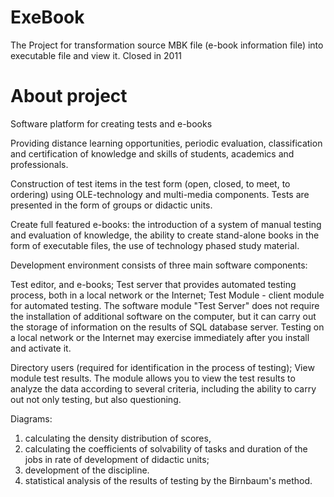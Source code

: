 # ExeBook

The Project for transformation source MBK file (e-book information file) into executable file and view it. Closed in 2011

# About project

Software platform for creating tests and e-books

Providing distance learning opportunities, periodic evaluation, classification and certification of knowledge and skills of students, academics and professionals.

Construction of test items in the test form (open, closed, to meet, to ordering) using OLE-technology and multi-media components. Tests are presented in the form of groups or didactic units.

Create full featured e-books: the introduction of a system of manual testing and evaluation of knowledge, the ability to create stand-alone books in the form of executable files, the use of technology phased study material.

Development environment consists of three main software components:

Test editor, and e-books;
Test server that provides automated testing process, both in a local network or the Internet;
Test Module - client module for automated testing.
The software module "Test Server" does not require the installation of additional software on the computer, but it can carry out the storage of information on the results of SQL database server. Testing on a local network or the Internet may exercise immediately after you install and activate it.

Directory users (required for identification in the process of testing);
View module test results.
The module allows you to view the test results to analyze the data according to several criteria, including the ability to carry out not only testing, but also questioning.

Diagrams:
1. calculating the density distribution of scores,
2. calculating the coefficients of solvability of tasks and duration of the jobs in
rate of development of didactic units;
3. development of the discipline.
4. statistical analysis of the results of testing by the Birnbaum's method.


